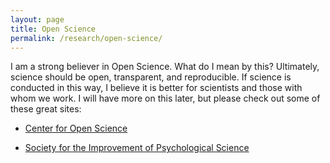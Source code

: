 ```yaml
---
layout: page
title: Open Science
permalink: /research/open-science/
---
```


I am a strong believer in Open Science.  What do I mean by this? Ultimately, science should be open, transparent, and reproducible.  If science is conducted in this way, I believe it is better for scientists and those with whom we work. I will have more on this later, but please check out some of these great sites:

* [Center for Open Science](https://cos.io/)

* [Society for the Improvement of Psychological Science](https://improvingpsych.org/)


